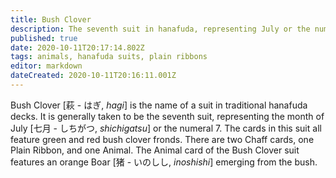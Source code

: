 ```yaml
---
title: Bush Clover
description: The seventh suit in hanafuda, representing July or the number 7
published: true
date: 2020-10-11T20:17:14.802Z
tags: animals, hanafuda suits, plain ribbons
editor: markdown
dateCreated: 2020-10-11T20:16:11.001Z
---
```


Bush Clover [萩 - はぎ, *hagi*] is the name of a suit in traditional hanafuda decks. It is generally taken to be the seventh suit, representing the month of July [七月	- しちがつ,	*shichigatsu*] or the numeral 7. The cards in this suit all feature green and red bush clover fronds. There are two Chaff cards, one Plain Ribbon, and one Animal. The Animal card of the Bush Clover suit features an orange Boar [猪 - いのしし, *inoshishi*] emerging from the bush.